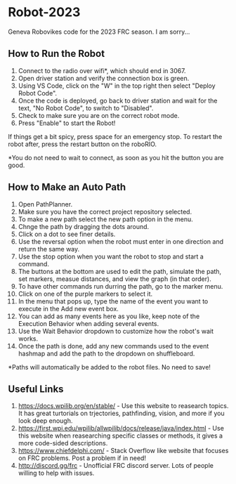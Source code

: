 # Robot-2023
Geneva Robovikes code for the 2023 FRC season. I am sorry...

## **How to Run the Robot**
1) Connect to the radio over wifi*, which should end in 3067.
2) Open driver station and verify the connection box is green.
3) Using VS Code, click on the "W" in the top right then select "Deploy Robot Code".
4) Once the code is deployed, go back to driver station and wait for the text, "No Robot Code", to switch to "Disabled".
5) Check to make sure you are on the correct robot mode.
6) Press "Enable" to start the Robot!

If things get a bit spicy, press space for an emergency stop. To restart the robot after, press the restart button on the roboRIO.

*You do not need to wait to connect, as soon as you hit the button you are good.

## **How to Make an Auto Path**
1) Open PathPlanner.
2) Make sure you have the correct project repository selected.
3) To make a new path select the new path option in the menu.
4) Chnge the path by dragging the dots around.
5) Click on a dot to see finer details.
6) Use the reversal option when the robot must enter in one direction and return the same way.
7) Use the stop option when you want the robot to stop and start a command.
8) The buttons at the bottom are used to edit the path, simulate the path, set markers, measue distances, and view the graph (in that order).
9) To have other commands run durring the path, go to the marker menu.
10) Click on one of the purple markers to select it.
11) In the menu that pops up, type the name of the event you want to execute in the Add new event box.
12) You can add as many events here as you like, keep note of the Execution Behavior when adding several events.
13) Use the Wait Behavior dropdown to customize how the robot's wait works.
14) Once the path is done, add any new commands used to the event hashmap and add the path to the dropdown on shuffleboard.

*Paths will automatically be added to the robot files. No need to save!

## **Useful Links**
1) https://docs.wpilib.org/en/stable/ - Use this website to reasearch topics. It has great turtorials on trjectories, pathfinding, vision, and more if you look deep enough.
2) https://first.wpi.edu/wpilib/allwpilib/docs/release/java/index.html - Use this website when reasearching specific classes or methods, it gives a more code-sided descriptions.
3) https://www.chiefdelphi.com/ - Stack Overflow like website that focuses on FRC problems. Post a problem if in need!
4) http://discord.gg/frc - Unofficial FRC discord server. Lots of people willing to help with issues.
